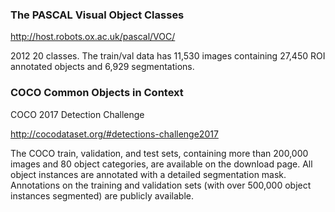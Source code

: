 ### The PASCAL Visual Object Classes
http://host.robots.ox.ac.uk/pascal/VOC/


2012 20 classes. The train/val data has 11,530 images containing 27,450 ROI annotated objects and 6,929 segmentations.

### COCO Common Objects in Context

COCO 2017 Detection Challenge

http://cocodataset.org/#detections-challenge2017

The COCO train, validation, and test sets, containing more than 200,000 images and 80 object categories, are available on the download page. All object instances are annotated with a detailed segmentation mask. Annotations on the training and validation sets (with over 500,000 object instances segmented) are publicly available.
